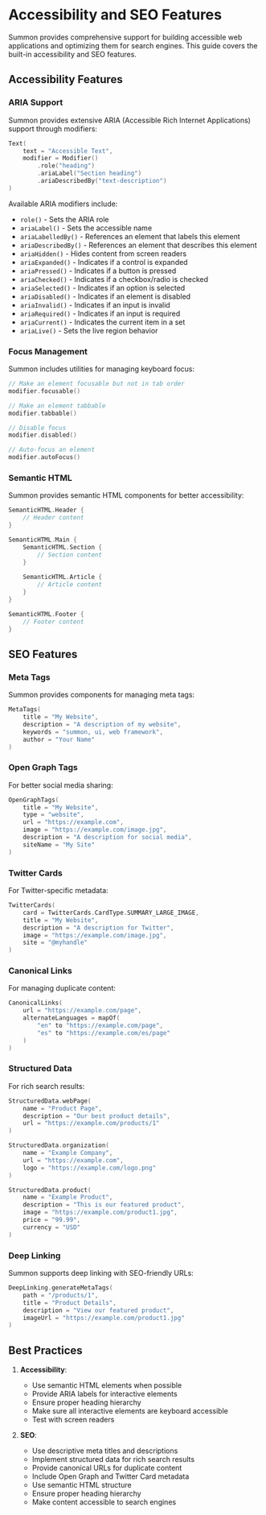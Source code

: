 # Accessibility and SEO Features

Summon provides comprehensive support for building accessible web applications and optimizing them for search engines. This guide covers the built-in accessibility and SEO features.

## Accessibility Features

### ARIA Support

Summon provides extensive ARIA (Accessible Rich Internet Applications) support through modifiers:

```kotlin
Text(
    text = "Accessible Text",
    modifier = Modifier()
        .role("heading")
        .ariaLabel("Section heading")
        .ariaDescribedBy("text-description")
)
```

Available ARIA modifiers include:
- `role()` - Sets the ARIA role
- `ariaLabel()` - Sets the accessible name
- `ariaLabelledBy()` - References an element that labels this element
- `ariaDescribedBy()` - References an element that describes this element
- `ariaHidden()` - Hides content from screen readers
- `ariaExpanded()` - Indicates if a control is expanded
- `ariaPressed()` - Indicates if a button is pressed
- `ariaChecked()` - Indicates if a checkbox/radio is checked
- `ariaSelected()` - Indicates if an option is selected
- `ariaDisabled()` - Indicates if an element is disabled
- `ariaInvalid()` - Indicates if an input is invalid
- `ariaRequired()` - Indicates if an input is required
- `ariaCurrent()` - Indicates the current item in a set
- `ariaLive()` - Sets the live region behavior

### Focus Management

Summon includes utilities for managing keyboard focus:

```kotlin
// Make an element focusable but not in tab order
modifier.focusable()

// Make an element tabbable
modifier.tabbable()

// Disable focus
modifier.disabled()

// Auto-focus an element
modifier.autoFocus()
```

### Semantic HTML

Summon provides semantic HTML components for better accessibility:

```kotlin
SemanticHTML.Header {
    // Header content
}

SemanticHTML.Main {
    SemanticHTML.Section {
        // Section content
    }
    
    SemanticHTML.Article {
        // Article content
    }
}

SemanticHTML.Footer {
    // Footer content
}
```

## SEO Features

### Meta Tags

Summon provides components for managing meta tags:

```kotlin
MetaTags(
    title = "My Website",
    description = "A description of my website",
    keywords = "summon, ui, web framework",
    author = "Your Name"
)
```

### Open Graph Tags

For better social media sharing:

```kotlin
OpenGraphTags(
    title = "My Website",
    type = "website",
    url = "https://example.com",
    image = "https://example.com/image.jpg",
    description = "A description for social media",
    siteName = "My Site"
)
```

### Twitter Cards

For Twitter-specific metadata:

```kotlin
TwitterCards(
    card = TwitterCards.CardType.SUMMARY_LARGE_IMAGE,
    title = "My Website",
    description = "A description for Twitter",
    image = "https://example.com/image.jpg",
    site = "@myhandle"
)
```

### Canonical Links

For managing duplicate content:

```kotlin
CanonicalLinks(
    url = "https://example.com/page",
    alternateLanguages = mapOf(
        "en" to "https://example.com/page",
        "es" to "https://example.com/es/page"
    )
)
```

### Structured Data

For rich search results:

```kotlin
StructuredData.webPage(
    name = "Product Page",
    description = "Our best product details",
    url = "https://example.com/products/1"
)

StructuredData.organization(
    name = "Example Company",
    url = "https://example.com",
    logo = "https://example.com/logo.png"
)

StructuredData.product(
    name = "Example Product",
    description = "This is our featured product",
    image = "https://example.com/product1.jpg",
    price = "99.99",
    currency = "USD"
)
```

### Deep Linking

Summon supports deep linking with SEO-friendly URLs:

```kotlin
DeepLinking.generateMetaTags(
    path = "/products/1",
    title = "Product Details",
    description = "View our featured product",
    imageUrl = "https://example.com/product1.jpg"
)
```

## Best Practices

1. **Accessibility**:
   - Use semantic HTML elements when possible
   - Provide ARIA labels for interactive elements
   - Ensure proper heading hierarchy
   - Make sure all interactive elements are keyboard accessible
   - Test with screen readers

2. **SEO**:
   - Use descriptive meta titles and descriptions
   - Implement structured data for rich search results
   - Provide canonical URLs for duplicate content
   - Include Open Graph and Twitter Card metadata
   - Use semantic HTML structure
   - Ensure proper heading hierarchy
   - Make content accessible to search engines 